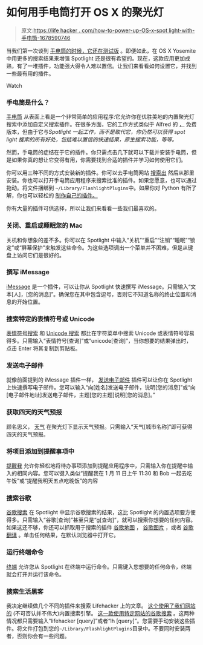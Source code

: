 # 如何用手电筒打开 OS X 的聚光灯

> 原文:[https://life hacker . com/how-to-power-up-OS-x-spot light-with-手电筒-1678590746](https://lifehacker.com/how-to-power-up-os-x-spotlight-with-flashlight-1678590746)

当我们第一次谈到 [手电筒的时候，它还在测试版](https://lifehacker.com/flashlight-adds-more-search-results-to-spotlight-1657873283) 。即便如此，在 OS X Yosemite 中用更多的搜索结果来增强 Spotlight 还是很有希望的。现在，这款应用更加成熟，有了一堆插件，功能强大得令人难以置信。让我们来看看如何设置它，并找到一些最有用的插件。

Watch

### 手电筒是什么？

[手电筒](http://flashlight.nateparrott.com/) 从表面上看是一个非常简单的应用程序:它允许你在优胜美地的内置聚光灯搜索中添加自定义搜索插件。在很多方面，它的工作方式类似于 Alfred 的 [，](https://lifehacker.com/a-beginners-guide-to-mouseless-computing-with-alfred-1596198655) 免费版本，但由于它与*Spotlight 一起工作，而不是取代它，你仍然可以获得 spot light 搜索的所有好处，包括难以置信的快速结果，原生搜索功能，等等。*

然而，手电筒的症结在于它的插件。你只需点击几下就可以下载并安装手电筒，但是如果你真的想让它变得有用，你需要找到合适的插件并学习如何使用它们。

你可以用三种不同的方式安装新的插件。你可以去手电筒网站 [搜索出](http://flashlight.nateparrott.com/browse) 然后从那里安装。你也可以打开手电筒应用程序来搜索批准的插件。如果您愿意，也可以通过拖动。将文件捆绑到 `~/Library/FlashlightPlugins`中。如果你对 Python 有所了解，你也可以轻松的 [制作自己的插件。](https://github.com/nate-parrott/Flashlight/wiki/Creating-a-Plugin)

你有大量的插件可供选择，所以让我们来看看一些我们最喜欢的。

### 关闭、重启或睡眠您的 Mac

关机和你想象的差不多。你可以在 Spotlight 中输入“关机”“重启”“注销”“睡眠”“锁定”或“屏幕保护”来触发这些命令。为这些选项调出一个菜单并不困难，但是从键盘上访问它们是很好的。

### 撰写 iMessage

[iMessage](http://flashlight.nateparrott.com/plugin/imessage) 是一个插件，可以让你从 Spotlight 快速撰写 iMessage。只需输入“文本[人]，[您的消息]”。确保您在其中包含逗号，否则它不知道名称的终止位置和消息的开始位置。

### 搜索特定的表情符号或 Unicode

[表情符号搜索](http://flashlight.nateparrott.com/plugin/emoji) 和 [Unicode 搜索](http://flashlight.nateparrott.com/plugin/unicode) 都比在字符菜单中搜索 Unicode 或表情符号容易得多。只需输入“表情符号[查询]”或“unicode[查询]”，当你想要的结果弹出时，点击 Enter 将其复制到剪贴板。

### 发送电子邮件

就像前面提到的 iMessage 插件一样， [发送电子邮件](http://flashlight.nateparrott.com/plugin/send_email) 插件可以让你在 Spotlight 上快速撰写电子邮件。您可以输入“向[姓名]发送电子邮件，说明[您的消息]”或“向[电子邮件地址]发送电子邮件，主题[您的主题]说明[您的消息]。”

### 获取四天的天气预报

顾名思义， [天气](http://flashlight.nateparrott.com/plugin/weather) 在聚光灯下显示天气预报。只需输入“天气[城市名称]”即可获得四天的天气预报。

### 将项目添加到提醒事项中

[提醒我](http://flashlight.nateparrott.com/plugin/remind-me) 允许你轻松地将待办事项添加到提醒应用程序中，只需输入你在提醒中输入的相同内容。您可以键入类似“提醒我在 1 月 11 日上午 11:30 和 Bob 一起去吃午饭”或“提醒我明天五点吃晚饭”的内容

### 搜索谷歌

[谷歌搜索](http://flashlight.nateparrott.com/plugin/googlesearch) 在 Spotlight 中显示谷歌搜索的结果，这比 Spotlight 的内置选项要方便得多。只需输入“谷歌[查询]”甚至只是“g[查询]”，就可以搜索你想要的任何内容。如果这还不够，你还可以抓取用于搜索的插件 [谷歌地图](http://flashlight.nateparrott.com/plugin/googlemaps) ， [谷歌图片](http://flashlight.nateparrott.com/plugin/googleimages) ，或者 [谷歌翻译](http://flashlight.nateparrott.com/plugin/googletranslate) 。单击任何结果，在默认浏览器中打开它。

### 运行终端命令

[终端](http://flashlight.nateparrott.com/plugin/terminal) 允许您从 Spotlight 在终端中运行命令。只需键入您想要的任何命令，终端就会打开并运行该命令。

### 搜索生活黑客

我决定继续做几个不同的插件来搜索 Lifehacker 上的文章。 [这个使用了我们网站的](http://edge-cache.lifehacker.com/lifehacker/Flashlight/lifehackersearchkinja.zip) (不可否认并不伟大)内置搜索引擎。 [这一款使用特定网站的谷歌搜索](http://edge-cache.lifehacker.com/lifehacker/Flashlight/lifehackersearchgoogle.bundle.zip) 。这两种情况都只需要输入“lifehacker [query]”或者“lh [query]”。您需要手动安装这些插件。将文件打包到您的`~/Library/FlashlightPlugins`目录中。不要同时安装两者，否则你会有一些问题。